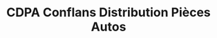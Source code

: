 ---
title: "CDPA Conflans Distribution Pièces Autos"
url: /conflans-sainte-honorine/cdpa-conflans-distribution-pieces-autos/
shop: pièces de voitures
---